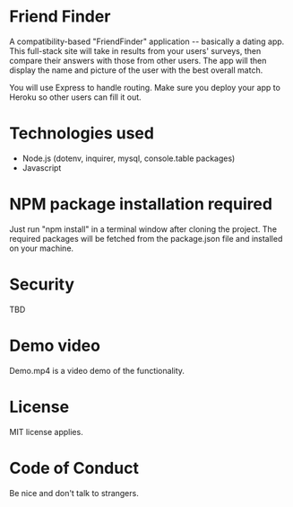 # Friend Finder
A compatibility-based "FriendFinder" application -- basically a dating app. This full-stack site will take in results from your users' surveys, then compare their answers with those from other users. The app will then display the name and picture of the user with the best overall match. 

You will use Express to handle routing. Make sure you deploy your app to Heroku so other users can fill it out.

# Technologies used
* Node.js (dotenv, inquirer, mysql, console.table packages)
* Javascript

# NPM package installation required
Just run "npm install" in a terminal window after cloning the project. The required packages will be fetched from the package.json file and installed on your machine.

# Security
TBD

# Demo video
Demo.mp4 is a video demo of the functionality.

# License
MIT license applies.

# Code of Conduct
Be nice and don't talk to strangers.
